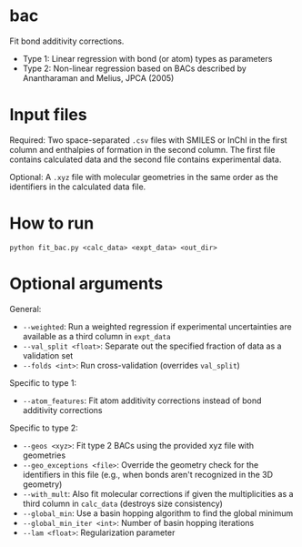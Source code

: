 # bac
Fit bond additivity corrections.

- Type 1: Linear regression with bond (or atom) types as parameters
- Type 2: Non-linear regression based on BACs described by Anantharaman and Melius, JPCA (2005)

# Input files
Required: Two space-separated `.csv` files with SMILES or InChI in the first column and enthalpies of formation in the second column. The first file contains calculated data and the second file contains experimental data.

Optional: A `.xyz` file with molecular geometries in the same order as the identifiers in the calculated data file.

# How to run
`python fit_bac.py <calc_data> <expt_data> <out_dir>`

# Optional arguments
General:
- `--weighted`: Run a weighted regression if experimental uncertainties are available as a third column in `expt_data`
- `--val_split <float>`: Separate out the specified fraction of data as a validation set
- `--folds <int>`: Run cross-validation (overrides `val_split`)

Specific to type 1:
- `--atom_features`: Fit atom additivity corrections instead of bond additivity corrections

Specific to type 2:
- `--geos <xyz>`: Fit type 2 BACs using the provided xyz file with geometries
- `--geo_exceptions <file>`: Override the geometry check for the identifiers in this file (e.g., when bonds aren't recognized in the 3D geometry)
- `--with_mult`: Also fit molecular corrections if given the multiplicities as a third column in `calc_data` (destroys size consistency)
- `--global_min`: Use a basin hopping algorithm to find the global minimum
- `--global_min_iter <int>`: Number of basin hopping iterations
- `--lam <float>`: Regularization parameter
